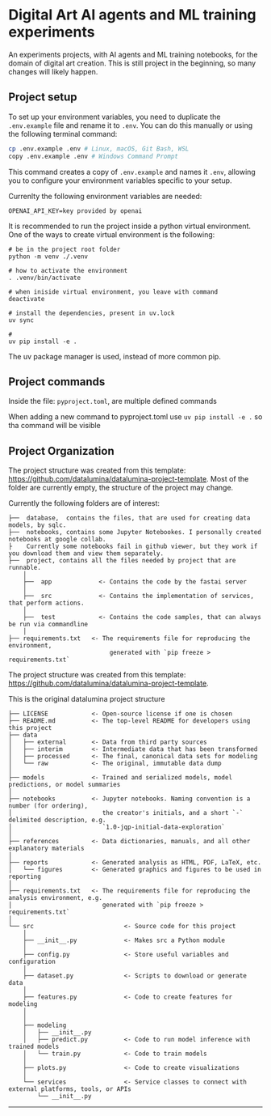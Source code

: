 # Digital Art AI agents and ML training experiments


An experiments projects, with AI agents and ML training notebooks,
for the domain of digital art creation.
This is still project in the beginning, so many changes will likely happen.

## Project setup

To set up your environment variables, you need to duplicate the `.env.example` file and rename it to `.env`. You can do this manually or using the following terminal command:

```bash
cp .env.example .env # Linux, macOS, Git Bash, WSL
copy .env.example .env # Windows Command Prompt
```

This command creates a copy of `.env.example` and names it `.env`, allowing you to configure your environment variables specific to your setup.

Currenlty the following environment variables are needed:

```
OPENAI_API_KEY=key provided by openai
```


It is recommended to run the project inside a python virtual environment.
One of the ways to create virtual environment is the following:

```
# be in the project root folder
python -m venv ./.venv

# how to activate the environment
. .venv/bin/activate

# when iniside virtual environment, you leave with command
deactivate

# install the dependencies, present in uv.lock
uv sync

# 
uv pip install -e .
```

The uv package manager is used, instead of more common pip.


## Project commands

Inside the file:   `pyproject.toml`, are multiple defined commands

When adding a new command to pyproject.toml
use `uv pip install -e .` 
so tha command will be visible

## Project Organization

The project structure was created from this template:  https://github.com/datalumina/datalumina-project-template.
Most of the folder are currently empty, the structure of the project may change.

Currently the following folders are of interest:

```
├──  database,  contains the files, that are used for creating data models, by sqlc.
├──  notebooks, contains some Jupyter Notebookes. I personally created notebooks at google collab. 
├	 Currently some notebooks fail in github viewer, but they work if you download them and view them separately.
├──  project, contains all the files needed by project that are runnable.
    │
    ├──  app             <- Contains the code by the fastai server
    │
    ├──  src             <- Contains the implementation of services, that perform actions.
	│
    ├──  test            <- Contains the code samples, that can always be run via commandline
    │
├── requirements.txt   <- The requirements file for reproducing the environment,
							generated with `pip freeze > requirements.txt`
```

The project structure was created from this template:  https://github.com/datalumina/datalumina-project-template.

This is the original datalumina project structure

```
├── LICENSE            <- Open-source license if one is chosen
├── README.md          <- The top-level README for developers using this project
├── data
│   ├── external       <- Data from third party sources
│   ├── interim        <- Intermediate data that has been transformed
│   ├── processed      <- The final, canonical data sets for modeling
│   └── raw            <- The original, immutable data dump
│
├── models             <- Trained and serialized models, model predictions, or model summaries
│
├── notebooks          <- Jupyter notebooks. Naming convention is a number (for ordering),
│                         the creator's initials, and a short `-` delimited description, e.g.
│                         `1.0-jqp-initial-data-exploration`
│
├── references         <- Data dictionaries, manuals, and all other explanatory materials
│
├── reports            <- Generated analysis as HTML, PDF, LaTeX, etc.
│   └── figures        <- Generated graphics and figures to be used in reporting
│
├── requirements.txt   <- The requirements file for reproducing the analysis environment, e.g.
│                         generated with `pip freeze > requirements.txt`
│
└── src                         <- Source code for this project
    │
    ├── __init__.py             <- Makes src a Python module
    │
    ├── config.py               <- Store useful variables and configuration
    │
    ├── dataset.py              <- Scripts to download or generate data
    │
    ├── features.py             <- Code to create features for modeling
    │
    │    
    ├── modeling                
    │   ├── __init__.py 
    │   ├── predict.py          <- Code to run model inference with trained models          
    │   └── train.py            <- Code to train models
    │
    ├── plots.py                <- Code to create visualizations 
    │
    └── services                <- Service classes to connect with external platforms, tools, or APIs
        └── __init__.py 
```

--------
